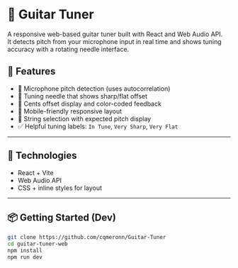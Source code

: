 # 🎸 Guitar Tuner

A responsive web-based guitar tuner built with React and Web Audio API.  
It detects pitch from your microphone input in real time and shows tuning accuracy with a rotating needle interface.

## 🎯 Features

- 🎤 Microphone pitch detection (uses autocorrelation)
- 🎯 Tuning needle that shows sharp/flat offset
- 📏 Cents offset display and color-coded feedback
- 📱 Mobile-friendly responsive layout
- 🎵 String selection with expected pitch display
- ✅ Helpful tuning labels: `In Tune`, `Very Sharp`, `Very Flat`

---

## 🧪 Technologies

- React + Vite
- Web Audio API
- CSS + inline styles for layout

---

## 📦 Getting Started (Dev)

```bash
git clone https://github.com/cqmeronn/Guitar-Tuner
cd guitar-tuner-web
npm install
npm run dev
